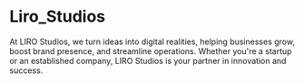 # Liro_Studios
At LIRO Studios, we turn ideas into digital realities, helping businesses grow, boost brand presence, and streamline operations. Whether you're a startup or an established company, LIRO Studios is your partner in innovation and success.
